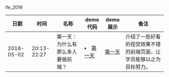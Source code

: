 ife_2018

日期 | 时间 | 名称 | demo代码 | demo展示 | 备注 
--- |--- | --- | --- | --- | ---
2018-05-02 | 20:13-22:27 | 第一天：为什么有那么多人要做前端？| <li><a href = "demo1.html">第一天</a></li> | [第一天](https://ycitsme.github.io/ife_2018/demo1.html) |介绍了一些好看的视觉效果不错的前端页面，让学员能够以之为目标努力。
